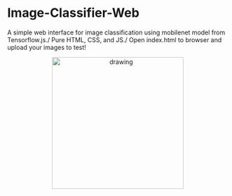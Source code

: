 # Image-Classifier-Web
<p>
A simple web interface for image classification using mobilenet model from Tensorflow.js./
Pure HTML, CSS, and JS./
Open index.html to browser and upload your images to test!
</p>

<p align="center"> 
<img src="https://github.com/wongsenoch/Image-Classifier-Web/blob/master/illustration.png" alt="drawing" height="300" style={margin: 0 auto;}/>
</p>

